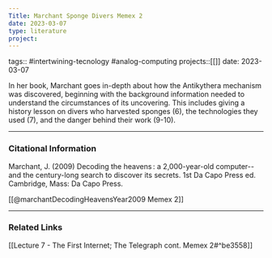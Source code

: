 ```yaml
---
Title: Marchant Sponge Divers Memex 2
date: 2023-03-07
type: literature
project:
---
```

tags:: #intertwining-tecnology #analog-computing 
projects::[[]]
date: 2023-03-07

In her book, Marchant goes in-depth about how the Antikythera mechanism was discovered, beginning with the background information needed to understand the circumstances of its uncovering. This includes giving a history lesson on divers who harvested sponges (6), the technologies they used (7), and the danger behind their work (9-10). 

---
### Citational Information

  Marchant, J. (2009) Decoding the heavens : a 2,000-year-old computer--and the century-long search to discover its secrets. 1st Da Capo Press ed. Cambridge, Mass: Da Capo Press.

[[@marchantDecodingHeavensYear2009 Memex 2]]

---

### Related Links

[[Lecture 7 - The First Internet; The Telegraph cont. Memex 2#^be3558]]